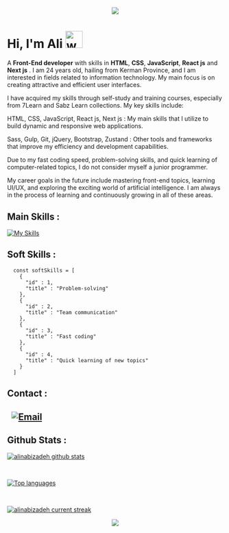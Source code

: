 <h1 align="center">
    <img src="https://readme-typing-svg.herokuapp.com/?font=Righteous&size=35&center=true&vCenter=true&width=500&height=70&duration=5000&lines=Ali+Nabizadeh;Front-End+Developer" />
</h1>


# Hi, I'm Ali  <img src="https://user-images.githubusercontent.com/72663882/171687151-bb31c996-c9d2-49c8-b593-734946893b23.gif" alt="waving hand gif" aria-hidden="true" width="40" />

A **Front-End developer**  with skills in **HTML**, **CSS**, **JavaScript**, **React js** and **Next js** . I am 24 years old, hailing from Kerman Province, and I am interested in fields related to information technology. My main focus is on creating attractive and efficient user interfaces.

I have acquired my skills through self-study and training courses, especially from 7Learn and Sabz Learn collections. My key skills include:

HTML, CSS, JavaScript, React js, Next js : My main skills that I utilize to build dynamic and responsive web applications.

Sass, Gulp, Git, jQuery, Bootstrap, Zustand : Other tools and frameworks that improve my efficiency and development capabilities.

Due to my fast coding speed, problem-solving skills, and quick learning of computer-related topics, I do not consider myself a junior programmer.

My career goals in the future include mastering front-end topics, learning UI/UX, and exploring the exciting world of artificial intelligence. I am always in the process of learning and continuously growing in all of these areas. 
<h2></h2>

##  Main Skills :
[![My Skills](https://skillicons.dev/icons?i=html,css,js,react,next,bootstrap,sass,jquery,gulp,webpack,npm,redux,git,github,vscode&perline=13)](#)

<h2>Soft Skills :</h2>

      const softSkills = [
        {
          "id" : 1,
          "title" : "Problem-solving"
        },
        {
          "id" : 2,
          "title" : "Team communication"
        },
        {
          "id" : 3,
          "title" : "Fast coding"
        },
        {
          "id" : 4,
          "title" : "Quick learning of new topics"
        }
      ]
      
</details>
<h2></h2>



<h2 align="left">
  Contact :
</h2> 
<h2>
  <!--
<a href="https://aashisjha.com.np" target="_blank"><img alt="" src="https://img.shields.io/badge/Portfolio-000?logo=vercel&logoColor=yellow&style=for-the-badge" style="vertical-align:center" /></a> -->
<a href="https://www.instagram.com/ali.nabizadeh.79/" target="_blank"><img alt="" src="https://img.shields.io/badge/Instagram-000?style=for-the-badge&logo=Instagram&logoColor=E4405F" style="vertical-align:center" /></a>
<a href="https://www.linkedin.com/in/ali-nabizadeh-884866280/" target="_blank"><img alt="" src="https://img.shields.io/badge/LinkedIn-000?logo=linkedin&logoColor=0A66C2&style=for-the-badge" style="vertical-align:center" /></a>
<a href="mailto:alinabizadeh1913@gmail.com" target="_blank"><img alt="Email" src="https://img.shields.io/badge/gmail%20-000?style=for-the-badge&logo=gmail&logoColor=white" style="vertical-align:center" /></a>
</h2>

##  Github Stats :

[![alinabizadeh github stats](https://bad-apple-github-readme.vercel.app/api?username=alinabizadeh1913&show_icons=true&count_private=true&line_height=20&icon_color=00b3ff&theme=blue-green&title_color=00b3ff)](#)

 <br />
 
 [![Top languages](https://github-readme-mwendwa.vercel.app/api/top-langs/?username=alinabizadeh1913&layout=compact&count_private=true&theme=blue-green&title_color=00b3ff)](#)

<br />

[![alinabizadeh current streak](https://streak-stats.demolab.com/?user=alinabizadeh1913&count_private=true&theme=blue-green&title_color=00b3ff)](#)

<p align="center">
     <img src="https://capsule-render.vercel.app/api?type=waving&color=gradient&height=150&section=footer"/>
</p>
